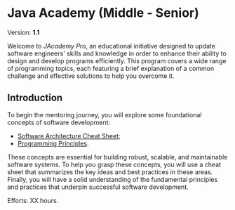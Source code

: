 # Java Academy (Middle - Senior)

Version: **1.1**

Welcome to <i>JAcademy Pro</i>, an educational initiative designed to update software engineers' skills and knowledge
in order to enhance their ability to design and develop programs efficiently.
This program covers a wide range of programming topics, each featuring a brief explanation of a common challenge and
effective solutions to help you overcome it.

## Introduction

To begin the mentoring journey, you will explore some foundational concepts of software development:
- [Software Architecture Cheat Sheet](https://it-skills-exchange.github.io/jacademy-pro/ "Software Architecture Cheat Sheet");
- [Programming Principles](https://it-skills-exchange.github.io/jacademy-pro/ "Programming Principles").

These concepts are essential for building robust, scalable, and maintainable software systems.
To help you grasp these concepts, you will use a cheat sheet that summarizes the key ideas and best practices in these areas.
Finally, you will have a solid understanding of the fundamental principles and practices that underpin successful software development.

Efforts: XX hours.